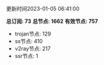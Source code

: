 更新时间2023-01-05 06:41:00

**总订阅: 73**
**总节点: 1662**
**有效节点: 757**
- trojan节点: 129
- ss节点: 410
- v2ray节点: 217
- ssr节点: 1
